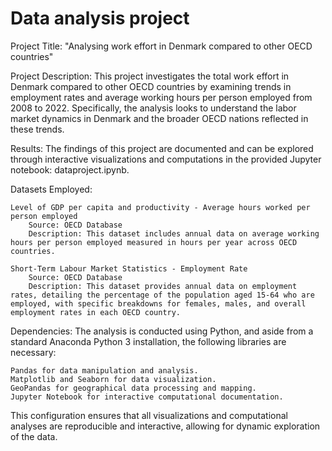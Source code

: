 # Data analysis project

Project Title: 
"Analysing work effort in Denmark compared to other OECD countries"

Project Description:
This project investigates the total work effort in Denmark compared to other OECD countries by examining trends in employment rates and average working hours per person employed from 2008 to 2022. Specifically, the analysis looks to understand the labor market dynamics in Denmark and the broader OECD nations reflected in these trends.

Results:
The findings of this project are documented and can be explored through interactive visualizations and computations in the provided Jupyter notebook: dataproject.ipynb.

Datasets Employed:

    Level of GDP per capita and productivity - Average hours worked per person employed
        Source: OECD Database
        Description: This dataset includes annual data on average working hours per person employed measured in hours per year across OECD countries.

    Short-Term Labour Market Statistics - Employment Rate
        Source: OECD Database
        Description: This dataset provides annual data on employment rates, detailing the percentage of the population aged 15-64 who are employed, with specific breakdowns for females, males, and overall employment rates in each OECD country.

Dependencies:
The analysis is conducted using Python, and aside from a standard Anaconda Python 3 installation, the following libraries are necessary:

    Pandas for data manipulation and analysis.
    Matplotlib and Seaborn for data visualization.
    GeoPandas for geographical data processing and mapping.
    Jupyter Notebook for interactive computational documentation.

This configuration ensures that all visualizations and computational analyses are reproducible and interactive, allowing for dynamic exploration of the data.